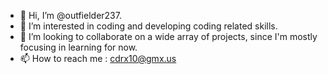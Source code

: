 - 👋 Hi, I’m @outfielder237.
- 👀 I’m interested in coding and developing coding related skills.
- 💞️ I’m looking to collaborate on a wide array of projects, since I'm mostly focusing in learning for now.  
- 📫 How to reach me : cdrx10@gmx.us

<!---
outfielder237/outfielder237 is a ✨ special ✨ repository because its `README.md` (this file) appears on your GitHub profile.
You can click the Preview link to take a look at your changes.
--->
